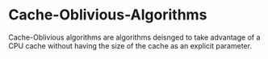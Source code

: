# Cache-Oblivious-Algorithms
Cache-Oblivious algorithms are algorithms deisnged to take advantage of a CPU cache without having the size of the cache as an explicit parameter.
